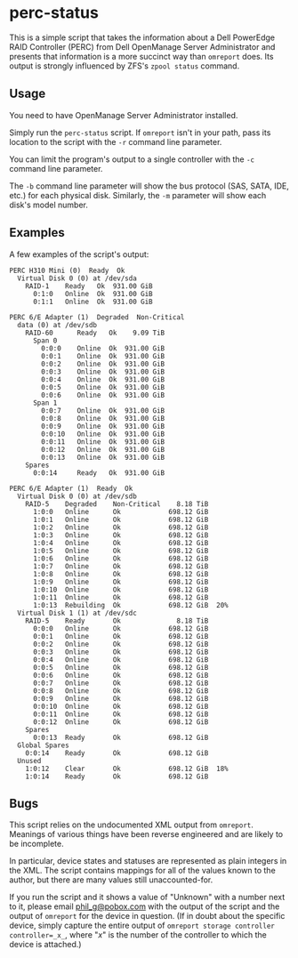 # perc-status

This is a simple script that takes the information about a Dell
PowerEdge RAID Controller (PERC) from Dell OpenManage Server
Administrator and presents that information is a more succinct way
than `omreport` does.  Its output is strongly influenced by ZFS's
`zpool status` command.

## Usage

You need to have OpenManage Server Administrator installed.

Simply run the `perc-status` script.  If `omreport` isn't in your
path, pass its location to the script with the `-r` command line
parameter.

You can limit the program's output to a single controller with the
`-c` command line parameter.

The `-b` command line parameter will show the bus protocol (SAS, SATA,
IDE, etc.) for each physical disk.  Similarly, the `-m` parameter will
show each disk's model number.

## Examples

A few examples of the script's output:

```
PERC H310 Mini (0)  Ready  Ok
  Virtual Disk 0 (0) at /dev/sda
    RAID-1    Ready   Ok  931.00 GiB
      0:1:0   Online  Ok  931.00 GiB
      0:1:1   Online  Ok  931.00 GiB
```

```
PERC 6/E Adapter (1)  Degraded  Non-Critical
  data (0) at /dev/sdb
    RAID-60      Ready   Ok    9.09 TiB
      Span 0
        0:0:0    Online  Ok  931.00 GiB
        0:0:1    Online  Ok  931.00 GiB
        0:0:2    Online  Ok  931.00 GiB
        0:0:3    Online  Ok  931.00 GiB
        0:0:4    Online  Ok  931.00 GiB
        0:0:5    Online  Ok  931.00 GiB
        0:0:6    Online  Ok  931.00 GiB
      Span 1
        0:0:7    Online  Ok  931.00 GiB
        0:0:8    Online  Ok  931.00 GiB
        0:0:9    Online  Ok  931.00 GiB
        0:0:10   Online  Ok  931.00 GiB
        0:0:11   Online  Ok  931.00 GiB
        0:0:12   Online  Ok  931.00 GiB
        0:0:13   Online  Ok  931.00 GiB
    Spares
      0:0:14     Ready   Ok  931.00 GiB
```

```
PERC 6/E Adapter (1)  Ready  Ok
  Virtual Disk 0 (0) at /dev/sdb
    RAID-5    Degraded    Non-Critical    8.18 TiB
      1:0:0   Online      Ok            698.12 GiB
      1:0:1   Online      Ok            698.12 GiB
      1:0:2   Online      Ok            698.12 GiB
      1:0:3   Online      Ok            698.12 GiB
      1:0:4   Online      Ok            698.12 GiB
      1:0:5   Online      Ok            698.12 GiB
      1:0:6   Online      Ok            698.12 GiB
      1:0:7   Online      Ok            698.12 GiB
      1:0:8   Online      Ok            698.12 GiB
      1:0:9   Online      Ok            698.12 GiB
      1:0:10  Online      Ok            698.12 GiB
      1:0:11  Online      Ok            698.12 GiB
      1:0:13  Rebuilding  Ok            698.12 GiB  20%
  Virtual Disk 1 (1) at /dev/sdc
    RAID-5    Ready       Ok              8.18 TiB
      0:0:0   Online      Ok            698.12 GiB
      0:0:1   Online      Ok            698.12 GiB
      0:0:2   Online      Ok            698.12 GiB
      0:0:3   Online      Ok            698.12 GiB
      0:0:4   Online      Ok            698.12 GiB
      0:0:5   Online      Ok            698.12 GiB
      0:0:6   Online      Ok            698.12 GiB
      0:0:7   Online      Ok            698.12 GiB
      0:0:8   Online      Ok            698.12 GiB
      0:0:9   Online      Ok            698.12 GiB
      0:0:10  Online      Ok            698.12 GiB
      0:0:11  Online      Ok            698.12 GiB
      0:0:12  Online      Ok            698.12 GiB
    Spares
      0:0:13  Ready       Ok            698.12 GiB
  Global Spares
    0:0:14    Ready       Ok            698.12 GiB
  Unused
    1:0:12    Clear       Ok            698.12 GiB  18%
    1:0:14    Ready       Ok            698.12 GiB
```

## Bugs

This script relies on the undocumented XML output from `omreport`.
Meanings of various things have been reverse engineered and are likely
to be incomplete.

In particular, device states and statuses are represented as plain
integers in the XML.  The script contains mappings for all of the
values known to the author, but there are many values still
unaccounted-for.

If you run the script and it shows a value of "Unknown" with a number
next to it, please email phil_g@pobox.com with the output of the
script and the output of `omreport` for the device in question.  (If
in doubt about the specific device, simply capture the entire output
of `omreport storage controller controller=_x_`, where "_x_" is the
number of the controller to which the device is attached.)
